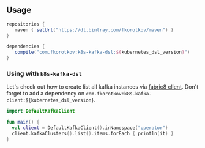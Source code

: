 ## Usage

 ```groovy
repositories {
    maven { setUrl("https://dl.bintray.com/fkorotkov/maven") }
} 
 
dependencies {
    compile("com.fkorotkov:k8s-kafka-dsl:${kubernetes_dsl_version}")
}
```

### Using with `k8s-kafka-dsl`

Let's check out how to create list all kafka instances via [fabric8 client](https://github.com/fabric8io/kubernetes-client).
Don't forget to add a dependency on `com.fkorotkov:k8s-kafka-client:${kubernetes_dsl_version}`.

```kotlin
import DefaultKafkaClient

fun main() {
  val client = DefaultKafkaClient().inNamespace("operator")
  client.kafkaClusters().list().items.forEach { println(it) }
}
```